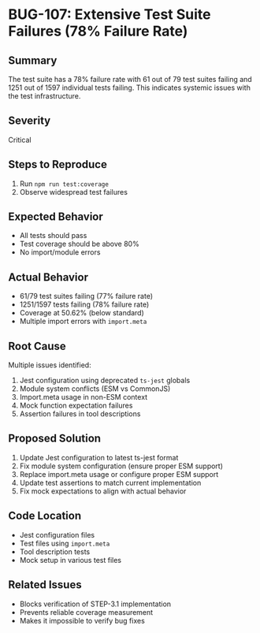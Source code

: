 # BUG-107: Extensive Test Suite Failures (78% Failure Rate)

## Summary
The test suite has a 78% failure rate with 61 out of 79 test suites failing and 1251 out of 1597 individual tests failing. This indicates systemic issues with the test infrastructure.

## Severity
Critical

## Steps to Reproduce
1. Run `npm run test:coverage`
2. Observe widespread test failures

## Expected Behavior
- All tests should pass
- Test coverage should be above 80%
- No import/module errors

## Actual Behavior
- 61/79 test suites failing (77% failure rate)
- 1251/1597 tests failing (78% failure rate)
- Coverage at 50.62% (below standard)
- Multiple import errors with `import.meta`

## Root Cause
Multiple issues identified:
1. Jest configuration using deprecated `ts-jest` globals
2. Module system conflicts (ESM vs CommonJS)
3. Import.meta usage in non-ESM context
4. Mock function expectation failures
5. Assertion failures in tool descriptions

## Proposed Solution
1. Update Jest configuration to latest ts-jest format
2. Fix module system configuration (ensure proper ESM support)
3. Replace import.meta usage or configure proper ESM support
4. Update test assertions to match current implementation
5. Fix mock expectations to align with actual behavior

## Code Location
- Jest configuration files
- Test files using `import.meta`
- Tool description tests
- Mock setup in various test files

## Related Issues
- Blocks verification of STEP-3.1 implementation
- Prevents reliable coverage measurement
- Makes it impossible to verify bug fixes